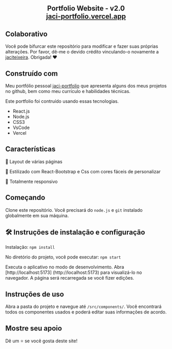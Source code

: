 <h2 align="center">
  Portfolio Website - v2.0<br/>
  <a href="https://jaci-portfolio.vercel.app/" target="_blank">jaci-portfolio.vercel.app</a>
</h2>

## Colaborativo

Você pode bifurcar este repositório para modificar e fazer suas próprias alterações. Por favor, dê-me o devido crédito vinculando-o novamente a [jaciteixeira](https://github.com/jaciteixeira/portfolio). Obrigada! ❤

## Construído com

Meu portfólio pessoal <a href="https://jaci-portfolio.vercel.app/" target="_blank">jaci-portfolio</a> que apresenta alguns dos meus projetos no github, bem como meu currículo e habilidades técnicas.

Este portfolio foi contruído usando essas tecnologias.

- React.js
- Node.js
- CSS3
- VsCode
- Vercel

## Características

📖 Layout de várias páginas

🎨 Estilizado com React-Bootstrap e Css com cores fáceis de personalizar

📱 Totalmente responsivo

## Começando

Clone este repositório. Você precisará do `node.js` e `git` instalado globalmente em sua máquina.

## 🛠 Instruções de instalação e configuração
Instalação: `npm install`

No diretório do projeto, você pode executar: `npm start`

Executa o aplicativo no modo de desenvolvimento.
Abra [http://localhost:5173] (http://localhost:5173) para visualizá-lo no navegador. A página será recarregada se você fizer edições.

## Instruções de uso
Abra a pasta do projeto e navegue até `/src/components/`.
Você encontrará todos os componentes usados ​​e poderá editar suas informações de acordo.

## Mostre seu apoio
Dê um ⭐ se você gosta deste site!